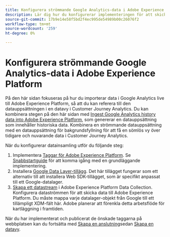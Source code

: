 ```yaml
---
title: Konfigurera strömmande Google Analytics-data i Adobe Experience Platform
description: Lär dig hur du konfigurerar implementeringen för att skicka ett Google-datalager till Adobe Experience Platform
source-git-commit: 17b9e14e58f5bd2f4ec995de54989b00c26076f2
workflow-type: tm+mt
source-wordcount: '259'
ht-degree: 0%

---
```


# Konfigurera strömmande Google Analytics-data i Adobe Experience Platform

På den här sidan fokuseras på hur du importerar data i Google Analytics live till Adobe Experience Platform, så att du kan referera till den datauppsättningen i en datavy i Customer Journey Analytics. Du kan kombinera stegen på den här sidan med [Ingest Google Analytics history data into Adobe Experience Platform](backfill.md), som genererar en datauppsättning som innehåller historiska data. Kombinera en strömmande datauppsättning med en datauppsättning för bakgrundsfyllning för att få en sömlös vy över tidigare och nuvarande data i Customer Journey Analytics.

När du konfigurerar datainsamling utför du följande steg:

1. Implementera [Taggar för Adobe Experience Platform](https://experienceleague.adobe.com/docs/experience-platform/tags/home.html). Se [Snabbstartguide](https://experienceleague.adobe.com/docs/experience-platform/tags/get-started/quick-start.html) för att komma igång med en grundläggande implementering.
1. Installera [Google Data Layer-tillägg](https://experienceleague.adobe.com/docs/experience-platform/tags/extensions/adobe/google-data-layer/overview.html). Det här tillägget fungerar som ett alternativ till att installera Web SDK-tillägget, som är specifikt anpassat till ett Google-datalager.
1. [Skapa ett datastream](https://experienceleague.adobe.com/docs/experience-platform/edge/datastreams/overview.html) i Adobe Experience Platform Data Collection. Konfigurera dataströmmen för att skicka data till Adobe Experience Platform. Du måste mappa varje datalager-objekt från Google till ett tillämpligt XDM-fält här. Adobe planerar att förenkla detta arbetsflöde för kartläggning i framtiden.

När du har implementerat och publicerat de önskade taggarna på webbplatsen kan du fortsätta med [Skapa en anslutning](/help/connections/create-connection.md)sedan [Skapa en datavy](/help/data-views/create-dataview.md).

